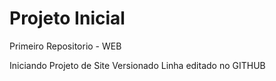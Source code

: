 # Projeto Inicial
 Primeiro Repositorio - WEB

 Iniciando Projeto de Site Versionado
 Linha editado no GITHUB
